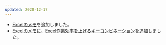 ```yaml
---
updated: 2020-12-17
---
```

- [Excelのメモ](/it/excel/)を追加しました。
- [Excelのメモ](/it/excel/)に、[Excel作業効率を上げるキーコンビネーション](/it/excel/key_combination.html)を追加しました。
